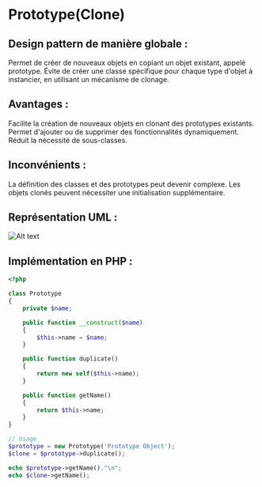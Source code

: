 # Prototype(Clone)

## Design pattern de manière globale :
Permet de créer de nouveaux objets en copiant un objet existant, appelé prototype. 
Évite de créer une classe spécifique pour chaque type d'objet à instancier, en utilisant un mécanisme de clonage.

## Avantages :
Facilite la création de nouveaux objets en clonant des prototypes existants.
Permet d'ajouter ou de supprimer des fonctionnalités dynamiquement.
Réduit la nécessité de sous-classes.

## Inconvénients : 
La définition des classes et des prototypes peut devenir complexe.
Les objets clonés peuvent nécessiter une initialisation supplémentaire.

## Représentation UML : 
![Alt text](https://media.discordapp.net/attachments/884824217110061117/1195367846037958767/image.png?ex=65b3bc0f&is=65a1470f&hm=395968b6c8e6b377a157a3e77bc3604f84cd7e06971f303a76b738e3ac7e357c&=&format=webp&quality=lossless)

## Implémentation en PHP :
``` php
<?php

class Prototype
{
    private $name;

    public function __construct($name)
    {
        $this->name = $name;
    }

    public function duplicate()
    {
        return new self($this->name);
    }

    public function getName()
    {
        return $this->name;
    }
}

// Usage
$prototype = new Prototype('Prototype Object');
$clone = $prototype->duplicate();

echo $prototype->getName()."\n";
echo $clone->getName(); 
```
